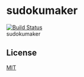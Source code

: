 # sudokumaker

  [![Build Status](https://travis-ci.org/ossas/sudokumaker.svg?branch=master)](https://travis-ci.org/ossas/sudokumaker)  
  sudokumaker
  

## License

  [MIT](LICENSE)
